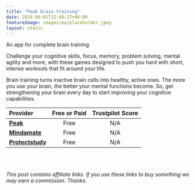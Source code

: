 ```yaml
---
title: "Peak brain training"
date: 2020-09-01T12:49:27+06:00
featureImage: images/ma/placeholder.jpeg
layout: static
---
```


An app for complete brain training.

Challenge your cognitive skills, focus, memory, problem solving, mental agility and more, with these games designed to push you hard with short, intense workouts that fit around your life.

Brain training turns inactive brain cells into healthy, active ones. The more you use your brain, the better your mental functions become. So, get strengthening your brain every day to start improving your cognitive capabilities.

| Provider      | Free or Paid  |  Trustpilot Score  |
| :-----------          | :--------------:      |  :--------------:         |
| [**Peak**](https://www.peak.net/) | Free | N/A
| [**Mindamate**](https://www.mindmate-app.com/) | Free | N/A
| [**Protectstudy**](https://www.protectstudy.org.uk/) | Free | N/A
  

<br/><br/>

*This post contains affiliate links. If you use these links to buy something we may
earn a commission. Thanks.*






